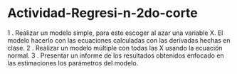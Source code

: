 # Actividad-Regresi-n-2do-corte
1 . Realizar un modelo simple, para este escoger al azar una variable X. El modelo hacerlo con las ecuaciones calculadas con las derivadas hechas en clase. 
2 . Realizar un modelo múltiple con todas las X usando la ecuación normal. 
3 . Presentar un informe de los resultados obtenidos enfocado en las estimaciones los parámetros del modelo.

